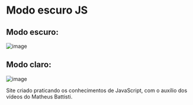 # **Modo escuro JS**

## Modo escuro:
![image](https://user-images.githubusercontent.com/111945115/210094383-7d9c166d-2f1e-45f8-8d73-46d87b641956.png)

## Modo claro:
![image](https://user-images.githubusercontent.com/111945115/210094541-1f5aacf2-db18-4229-9e68-caae5c4fcfb3.png)

Site criado praticando os conhecimentos de JavaScript, com o auxílio dos vídeos do Matheus Battisti. 
